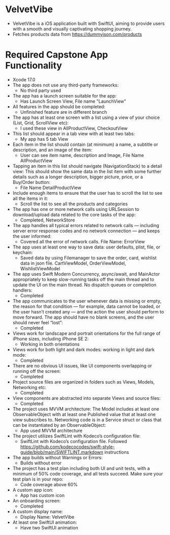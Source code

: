 # VelvetVibe 

* VelvetVibe is a iOS application built with SwiftUI, aiming to provide users with a smooth and visually captivating shopping journey.
* Fetches products data from https://dummyjson.com/products

# Required Capstone App Functionality

* Xcode 17.0
* The app does not use any third-party frameworks:
  - No third party used
* The app has a launch screen suitable for the app:
  - Has Launch Screen View, File name "LaunchView"
* All features in the app should be completed:
  - Unfinished feature are in different branch
* The app has at least one screen with a list using a view of your choice (List, Grid, ScrollView etc):
  - I used these view in AllProductView, CheckoutView
* This list should appear in a tab view with at least two tabs:
  - My app has 5 tab View
* Each item in the list should contain (at minimum) a name, a subtitle or description, and an image of the item:
  - User can see item name, description and Image, File Name AllProductView
* Tapping an item in this list should navigate (NavigationStack)  to a detail view: This should show the same data in the list item with some further details such as a longer description, bigger picture, price, or a Buy/Order button:
  - File Name DetailProductView
* Include enough items to ensure that the user has to scroll the list to see all the items in it:
  - Scroll the list to see all the products and categories
* The app has one or more network calls using URLSession to download/upload data related to the core tasks of the app:
  - Completed, NetworkStore
* The app handles all typical errors related to network calls — including server error response codes and no network connection — and keeps the user informed:
  - Covered all the error of network calls. File Name: ErrorView
* The app uses at least one way to save data: user defaults, plist, file, or keychain:
  - Saved data by using Filemanager to save the order, card, wishlist data in json file.  CartViewModel, OrderViewModel, WishlistViewModel
* The app uses Swift Modern Concurrency, async/await, and MainActor appropriately to keep slow-running tasks off the main thread and to update the UI on the main thread. No dispatch queues or completion handlers:
  - Completed
* The app communicates to the user whenever data is missing or empty, the reason for that condition — for example, data cannot be loaded, or the user hasn’t created any — and the action the user should perform to move forward. The app should have no blank screens, and the user should never feel “lost”:
  - Completed
* Views work for landscape and portrait orientations for the full range of iPhone sizes, including iPhone SE 2:
  - Working in both orientations
* Views work for both light and dark modes: working in light and dark mode:
  - Completed
* There are no obvious UI issues, like UI components overlapping or running off the screen:
  - Completed
* Project source files are organized in folders such as Views, Models, Networking etc:
  - Completed
* View components are abstracted into separate Views and source files:
  - Completed
* The project uses MVVM architecture: The Model includes at least one ObservableObject with at least one Published value that at least one view subscribes to. Networking code is in a Service struct or class that can be instantiated by an ObservableObject:
  - App used MVVM architecture
* The project utilizes SwiftLint with Kodeco’s configuration file:
  - SwiftLint with Kodeco’s configuration file. Followed https://github.com/kodecocodes/swift-style-guide/blob/main/SWIFTLINT.markdown instructions
* The app builds without Warnings or Errors:
  - Builds without error
* The project has a test plan including both UI and unit tests, with a minimum of 50% code coverage, and all tests succeed. Make sure your test plan is in your repo:
  - Code coverage above 60%
* A custom app icon:
  - App has custom icon
* An onboarding screen:
  - Completed
* A custom display name:
  - Display Name: VelvetVibe
* At least one SwiftUI animation:
  - Have two SwiftUI animation

